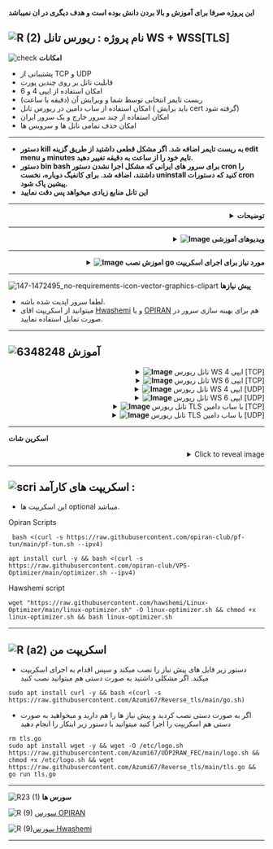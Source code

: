 **این پروژه صرفا برای آموزش و بالا بردن دانش بوده است و هدف دیگری در ان نمیباشد**

![R (2)](https://github.com/Azumi67/PrivateIP-Tunnel/assets/119934376/a064577c-9302-4f43-b3bf-3d4f84245a6f)
نام پروژه : ریورس تانل WS + WSS[TLS]
---------------------------------------------------------------

![check](https://github.com/Azumi67/PrivateIP-Tunnel/assets/119934376/13de8d36-dcfe-498b-9d99-440049c0cf14)
**امکانات**


- پشتیبانی از TCP و UDP
- قابلیت تانل بر روی چندین پورت
- امکان استفاده از ایپی 4 و 6
- ریست تایمر انتخابی توسط شما و ویرایش آن (دقیقه یا ساعت)
- امکان استفاده از ساب دامین در ریورس تانل ( باید برایش cert گرفته شود)
- امکان استفاده از چند سرور خارج و یک سرور ایران
- امکان حذف تمامی تانل ها و سرویس ها
 ---------------
- **دستور kill به ریست تایمر اضافه شد. اگر مشکل قطعی داشتید از طریق گزینه edit menu و minutes تایم خود را از ساعت به دقیقه تغییر دهید.**
- **دستور bin bash برای سرور های ایرانی که مشکل اجرا نشدن دستور cron را داشتند، اضافه شد. برای کانفیگ دوباره، نخست uninstall کنید که دستورات cron پیشین پاک شود.**
- **این تانل منابع زیادی میخواهد پس دقت نمایید**
 ------------------------------------------------------
 

 <div align="right">
  <details>
    <summary><strong>توضیحات</strong></summary>
  
------------------------------------ 

- **اگر سرعتتون پایین بود، لطفا هم بر روی سرور ایران و خارج optimizer نصب کنید.**
- اگر در generate کردن key ها مشکل داشتید، حتما اطمینان پیدا کنید که openssl نصب شده باشه. sudo apt-get install pkg-config libssl-dev
- حتما در سرور تست، نخست تانل را ازمایش کنید و سپس اقدام به استفاده از آن بکنید.
- تمامی تست های من با سرورهای کاملا فیلتر شده بوده است.
- در این اسکریپت شما یا با WS، ریورس تانل را برقرار میکنید یا با TLS
- **حدودا پنج ثانیه طول میکشد که ارتباط شما با تانل برقرار شود مخصوصا در کلاینت وایرگارد** (در کلاینت وایرگارد، حدودا 5 ثانیه طول میکشد تا ارتباط شما برای بار اول برقرار شود)
- از TCP و UDP پشتیبانی میکند.
- ریست تایمر برای سرویس های خود را بر اساس نیاز خودتان تعیین کنید.
- در این تانل میتوانید چندین سرور خارج را به یک سرور ایران وصل کنید. اگر از این ریورس تانل راضی بودید، میشود تعداد سرور خارج و ایران را افزایش داد.
- حتما ریست تایمر سرور خارج و ایران یکسان باشد.
- حتما در صورت مشکل دانلود، dns های خود را تغییر دهید.
- پنل شما در خارج باید نصب شده باشد
- اگر به هر دلیلی پیش نیاز ها برای شما نصب نشد و خطا گرفتید، دوباره امتحان بفرمایید.
- اگر به هر دلیلی نتوانستید برای ساب دامین خود cert بگیرید به صورت دستی با acme اینکار را انجام دهید و سپس قسمت cert در اسکریپت را skip کنید.
- اگر اختلالی در تانل داشتید همیشه وارد مسیر روبرو شوید cd /etc/systemd/system و با دستور ls ، سرویس های خارج و ایران را بیابید و با دستور systemctl status servicename و یا journalctl -u servicename.service ، دلیل اختلال تانل را بیابید

  </details>
</div>

------------------------
 <div align="right">
  <details>
    <summary><strong><img src="https://github.com/Azumi67/FRP_Reverse_Loadbalance/assets/119934376/ae5b07b8-4d5e-4302-a31f-dec2a79a76b5" alt="Image"> ویدیوهای آموزشی</strong></summary>
------------------------------------   
  
- **ویدیوی آموزشی توسط 69**
<div align="right">
  <a href="https://www.youtube.com/watch?v=K1Qt4aBNrIE">
    <img src="https://img.youtube.com/vi/K1Qt4aBNrIE/0.jpg" alt="Video Title" width="300">
  </a>
</div>
  </details>
</div>

---------------------------------

 <div align="right">
  <details>
    <summary><strong><img src="https://github.com/Azumi67/UDP2RAW_FEC/assets/119934376/71b80a34-9515-42de-8238-9065986104a1" alt="Image"> اموزش نصب go مورد نیاز برای اجرای اسکریپت</strong></summary>
  
------------------------------------ 

- شما میتوانید از طریق اسکریپت [Here](https://github.com/Azumi67/Reverse_tls/tree/main#%D8%A7%D8%B3%DA%A9%D8%B1%DB%8C%D9%BE%D8%AA-%D9%85%D9%86) ، این پیش نیاز را نصب کنید یا به صورت دستی نصب نمایید.
- حتما در صورت مشکل دانلود، dns های خود را تغییر دهید.
- پس از نصب پیش نیاز ، اجرای اسکریپت go برای بار اول، ممکن است تا 10 ثانیه طول بکشد اما بعد از آن سریع اجرا میشود.
```
sudo apt update
arm64 : wget https://go.dev/dl/go1.21.5.linux-arm64.tar.gz
arm64 : sudo tar -C /usr/local -xzf go1.21.5.linux-arm64.tar.gz

amd64 : wget https://go.dev/dl/go1.21.5.linux-amd64.tar.gz
amd64 : sudo tar -C /usr/local -xzf go1.21.5.linux-amd64.tar.gz

nano ~/.bash_profile
paste this into it : export PATH=$PATH:/usr/local/go/bin
save and exit with Ctrl + x , then Y

source ~/.bash_profile
go mod init mymodule
go mod tidy
go get github.com/AlecAivazis/survey/v2
go get github.com/fatih/color

```
- سپس اسکریپت را میتوانید اجرا نمایید.
  </details>
</div>

------------------

![147-1472495_no-requirements-icon-vector-graphics-clipart](https://github.com/Azumi67/V2ray_loadbalance_multipleServers/assets/119934376/98d8c2bd-c9d2-4ecf-8db9-246b90e1ef0f)
 **پیش نیازها**

 - لطفا سرور اپدیت شده باشه.
 - میتوانید از اسکریپت اقای [Hwashemi](https://github.com/hawshemi/Linux-Optimizer) و یا [OPIRAN](https://github.com/opiran-club/VPS-Optimizer) هم برای بهینه سازی سرور در صورت تمایل استفاده نمایید.


----------------------------
  ![6348248](https://github.com/Azumi67/PrivateIP-Tunnel/assets/119934376/398f8b07-65be-472e-9821-631f7b70f783)
**آموزش**
-

 <div align="right">
  <details>
    <summary><strong><img src="https://github.com/Azumi67/Rathole_reverseTunnel/assets/119934376/fcbbdc62-2de5-48aa-bbdd-e323e96a62b5" alt="Image"> </strong>تانل ریورس WS ایپی 4 [TCP]</summary>
  
  
------------------------------------ 


![green-dot-clipart-3](https://github.com/Azumi67/6TO4-PrivateIP/assets/119934376/902a2efa-f48f-4048-bc2a-5be12143bef3) **سرور ایران**

**مسیر : WS TCP > IPV4 > IRAN**



 <p align="right">
  <img src="https://github.com/Azumi67/Reverse_tls/assets/119934376/242cb93c-708e-4d2f-8ae7-d2469665e75c" alt="Image" />
</p>



- نخست سرور ایران را کانفیگ میکنم
- اگر خطای GIT CLONE در نصب پیش نیاز ها گرفتید، دوباره تلاش کنید
- من دو سرور خارج دارم پس عدد 2 را وارد میکنم.
- پورت تانل را 443 قرار میدهم.
- پورت های سرور اول من 8080 و 8081 میباشد . اینگونه وارد میکنم 8080,8081
- پس از آن، کلیدی برای سرور اول خارج، GENERATE میشود. باید از این کلید در سرور اول خارج استفاده کنید.
- پورت های سرور دوم خارج من 8082 و 8083 میباشد . پس اینگونه وارد میکنم : 8082,8083
- کلید سرور دوم خارج هم GENERATE میشود و از آن در سرور دوم خارج، استفاده خواهیم کرد.
- ریست تایمر را هم هر 2 ساعت انتخاب میکنم.
----------------------
![green-dot-clipart-3](https://github.com/Azumi67/6TO4-PrivateIP/assets/119934376/902a2efa-f48f-4048-bc2a-5be12143bef3) **سرور خارج اول** 

**مسیر : WS TCP > IPV4 > KHAREJ 1**




 <p align="right">
  <img src="https://github.com/Azumi67/Reverse_tls/assets/119934376/5173ace4-40a1-4a57-a88b-c9d179680667" alt="Image" />
</p>

- سرور اول خارج را کانفیگ میکنم.
- ایپی 4 سرور ایران را وارد میکنم.
- پورت تانل که 443 قرار داده بودم
- کلیدی که برای سرور اول خارج GENERATE شده بود را اینجا PASTE میکنم.
- پورت های کانفیگ سرور اول خارج 8080 و 8081 بود پس اینگونه وارد میکنم : 8080,8081
- ریست تایمر هم که عدد 2 را وارد کرده بودیم. ( باید ریست تایمر یکسان باشد که همه سرویس ها همزمان ریست شوند)


--------------------------------------

![green-dot-clipart-3](https://github.com/Azumi67/6TO4-PrivateIP/assets/119934376/902a2efa-f48f-4048-bc2a-5be12143bef3) **سرور خارج دوم** 

**مسیر : WS TCP > IPV4 > KHAREJ 2**




 <p align="right">
  <img src="https://github.com/Azumi67/Reverse_tls/assets/119934376/5305f0d1-d346-4789-8e84-04450cfac0ca" alt="Image" />
</p>

- سرور دوم خارج را کانفیگ میکنم.
- ایپی 4 سرور ایران را وارد میکنم.
- پورت تانل که 443 قرار داده بودم
- کلیدی که برای سرور دوم خارج GENERATE شده بود را اینجا PASTE میکنم.
- پورت های کانفیگ سرور دوم خارج 8082 و 8083 بود پس اینگونه وارد میکنم : 8082,8083
- ریست تایمر هم که عدد 2 را وارد کرده بودیم. ( باید ریست تایمر یکسان باشد که همه سرویس ها همزمان ریست شوند)

------------------------

  </details>
</div>

 <div align="right">
  <details>
    <summary><strong><img src="https://github.com/Azumi67/Rathole_reverseTunnel/assets/119934376/fcbbdc62-2de5-48aa-bbdd-e323e96a62b5" alt="Image"> </strong>تانل ریورس WS ایپی 6 [TCP]</summary>
  
  
------------------------------------ 


![green-dot-clipart-3](https://github.com/Azumi67/6TO4-PrivateIP/assets/119934376/902a2efa-f48f-4048-bc2a-5be12143bef3) **سرور ایران**

**مسیر : WS TCP > IPV6 > IRAN**



 <p align="right">
  <img src="https://github.com/Azumi67/Reverse_tls/assets/119934376/505f3ca5-e556-45a3-936d-9c291d0700cf" alt="Image" />
</p>



- نخست سرور ایران را کانفیگ میکنیم
- اگر خطای GIT CLONE در نصب پیش نیاز ها گرفتید، دوباره تلاش کنید
- من دو سرور خارج داشتم پس عدد 2 را وارد میکنم.
- پورت تانل را 443 قرار میدهم.
- پورت های سرور اول من 8080 و 8081 میباشد . اینگونه وارد میکنم 8080,8081
- پس از آن، کلیدی برای سرور اول خارج، GENERATE میشود. باید از این کلید در سرور اول خارج استفاده کنید.
- پورت های سرور دوم خارج من 8082 و 8083 میباشد . پس اینگونه وارد میکنم : 8082,8083
- کلید سرور دوم خارج هم GENERATE میشود و از آن در سرور دوم خارج، استفاده خواهم کرد.
- ریست تایمر را هم هر 2 ساعت انتخاب میکنم.
----------------------
![green-dot-clipart-3](https://github.com/Azumi67/6TO4-PrivateIP/assets/119934376/902a2efa-f48f-4048-bc2a-5be12143bef3) **سرور خارج اول** 

**مسیر : WS TCP > IPV6 > KHAREJ 1**




 <p align="right">
  <img src="https://github.com/Azumi67/Reverse_tls/assets/119934376/16ff88a5-4d9b-4f52-a917-307fc4db6842" alt="Image" />
</p>

- سرور اول خارج را کانفیگ میکنم.
- ایپی 6 سرور ایران را وارد میکنم.
- پورت تانل که 443 قرار داده بودم
- کلیدی که برای سرور اول خارج GENERATE شده بود را اینجا PASTE میکنم.
- پورت های کانفیگ سرور اول خارج 8080 و 8081 بود پس اینگونه وارد میکنم : 8080,8081
- ریست تایمر هم که عدد 2 را وارد کرده بودیم. ( باید ریست تایمر یکسان باشد که همه سرویس ها همزمان ریست شوند)


--------------------------------------

![green-dot-clipart-3](https://github.com/Azumi67/6TO4-PrivateIP/assets/119934376/902a2efa-f48f-4048-bc2a-5be12143bef3) **سرور خارج دوم** 

**مسیر : WS TCP > IPV4 > KHAREJ 2**




 <p align="right">
  <img src="https://github.com/Azumi67/Reverse_tls/assets/119934376/381d4353-e541-4f77-aaaf-88600438d21a" alt="Image" />
</p>

- سرور دوم خارج را کانفیگ میکنم.
- ایپی 6 سرور ایران را وارد میکنم.
- پورت تانل که 443 قرار داده بودم
- کلیدی که برای سرور دوم خارج، GENERATE شده بود را اینجا PASTE میکنم.
- پورت های کانفیگ سرور دوم خارج 8082 و 8083 بود پس اینگونه وارد میکنم : 8082,8083
- ریست تایمر هم که عدد 2 را وارد کرده بودیم. ( باید ریست تایمر یکسان باشد که همه سرویس ها همزمان ریست شوند)

------------------------

  </details>
</div>

 <div align="right">
  <details>
    <summary><strong><img src="https://github.com/Azumi67/Rathole_reverseTunnel/assets/119934376/fcbbdc62-2de5-48aa-bbdd-e323e96a62b5" alt="Image"> </strong>تانل ریورس WS ایپی 4 [UDP]</summary>
  
  
------------------------------------ 


![green-dot-clipart-3](https://github.com/Azumi67/6TO4-PrivateIP/assets/119934376/902a2efa-f48f-4048-bc2a-5be12143bef3) **سرور ایران**

**مسیر : WS UDP > IPV4 > IRAN**



 <p align="right">
  <img src="https://github.com/Azumi67/Reverse_tls/assets/119934376/b24a9954-64a8-4820-960d-f98ed2695130" alt="Image" />
</p>



- نخست سرور ایران را کانفیگ میکنم
- اگر خطای GIT CLONE در نصب پیش نیاز ها گرفتید، دوباره تلاش کنید
- من 1 سرور خارج داشتم پس عدد 1 را وارد میکنم.
- پورت تانل را 443 قرار میدهم.
- پورت سرور من 50820 است . پورت وایرگاردم میباشد.
- پس از آن، کلیدی برای سرور خارج GENERATE میشود. باید از این کلید در سرور خارج استفاده کنید.
- ریست تایمر را هم هر 2 ساعت انتخاب میکنم.
----------------------
![green-dot-clipart-3](https://github.com/Azumi67/6TO4-PrivateIP/assets/119934376/902a2efa-f48f-4048-bc2a-5be12143bef3) **سرور خارج** 

**مسیر : WS UDP > IPV4 > KHAREJ **



 <p align="right">
  <img src="https://github.com/Azumi67/Reverse_tls/assets/119934376/57e3935d-9a05-4713-a563-fa35e2102fd1" alt="Image" />
</p>

- سرور خارج را کانفیگ میکنیم.
- ایپی 4 سرور ایران را وارد میکنم.
- پورت تانل که 443 قرار داده بودم
- کلیدی که برای سرور خارج GENERATE شده بود را اینجا PASTE میکنم.
- پورت کانفیگ سرور  خارج 50820 بود پس اینگونه وارد میکنم : 50820
- ریست تایمر هم که عدد 2 را وارد کرده بودیم. ( باید ریست تایمر یکسان باشد که همه سرویس ها همزمان ریست شوند)
------------------------

  </details>
</div>

 <div align="right">
  <details>
    <summary><strong><img src="https://github.com/Azumi67/Rathole_reverseTunnel/assets/119934376/fcbbdc62-2de5-48aa-bbdd-e323e96a62b5" alt="Image"> </strong>تانل ریورس WS ایپی 6 [UDP]</summary>
  
  
------------------------------------ 


![green-dot-clipart-3](https://github.com/Azumi67/6TO4-PrivateIP/assets/119934376/902a2efa-f48f-4048-bc2a-5be12143bef3) **سرور ایران**

**مسیر : WS UDP > IPV6 > IRAN**



 <p align="right">
  <img src="https://github.com/Azumi67/Reverse_tls/assets/119934376/df6c8c3f-260c-49c8-a713-446f1dd2d4fb" alt="Image" />
</p>



- نخست سرور ایران را کانفیگ میکنم
- اگر خطای GIT CLONE در نصب پیش نیاز ها گرفتید، دوباره تلاش کنید
- من 1 سرور خارج داشتم پس عدد 1 را وارد میکنم.
- پورت تانل را 443 قرار میدهم.
- پورت سرور من 50820 است . پورت وایرگاردم میباشد.
- پس از آن، کلیدی برای سرور خارج، GENERATE میشود. باید از این کلید در سرور خارج استفاده کنید.
- ریست تایمر را هم هر 2 ساعت انتخاب میکنم.
----------------------
![green-dot-clipart-3](https://github.com/Azumi67/6TO4-PrivateIP/assets/119934376/902a2efa-f48f-4048-bc2a-5be12143bef3) **سرور خارج** 

**مسیر : WS UDP > IPV6 > KHAREJ **



 <p align="right">
  <img src="https://github.com/Azumi67/Reverse_tls/assets/119934376/ca407e5a-cbb1-46d4-8afc-2a07c3826b6b" alt="Image" />
</p>

- سرور خارج را کانفیگ میکنیم.
- ایپی 6 سرور ایران را وارد میکنم.
- پورت تانل که 443 قرار داده بودم
- کلیدی که برای سرور خارج GENERATE شده بود را اینجا PASTE میکنم.
- پورت کانفیگ سرور  خارج 50820 بود پس اینگونه وارد میکنم : 50820
- ریست تایمر هم که عدد 2 را وارد کرده بودیم. ( باید ریست تایمر یکسان باشد که همه سرویس ها همزمان ریست شوند)

------------------------

  </details>
</div>

 <div align="right">
  <details>
    <summary><strong><img src="https://github.com/Azumi67/Rathole_reverseTunnel/assets/119934376/fcbbdc62-2de5-48aa-bbdd-e323e96a62b5" alt="Image"> </strong>تانل ریورس TLS با ساب دامین [TCP]</summary>
  
  
------------------------------------ 


![green-dot-clipart-3](https://github.com/Azumi67/6TO4-PrivateIP/assets/119934376/902a2efa-f48f-4048-bc2a-5be12143bef3) **سرور ایران**

**مسیر : WSS TCP > IRAN**

 <p align="right">
  <img src="https://github.com/Azumi67/Reverse_tls/assets/119934376/8ac6c5df-27fc-458c-b9e8-c83e5a3d84ad" alt="Image" />
</p>

- نخست سرور ایران را کانفیگ میکنیم
- اگر خطای GIT CLONE در نصب پیش نیاز ها گرفتید، دوباره تلاش کنید
- من قبلا CERT برای ساب دامین ام نگرفتم، پس گزینه NO رو میزنم که ACME نصب بشود.
- ایمیل ادرس را وارد میکنم و سپس ساب دامین را وارد میکنم که CERT برایش گرفته شود.
- من پشت ساب دامین از ایپی 4 استفاده کردم. شما میتوانید با ایپی 6 NATIVE هم تست نمایید.

 <p align="right">
  <img src="https://github.com/Azumi67/Reverse_tls/assets/119934376/0b5f950a-151c-425f-9692-eb57316481a9" alt="Image" />
</p>

- من دو سرور خارج داشتم پس عدد 2 را وارد میکنم.
- پورت تانل باید 443 باشد.(توجه کنید)
- نام ساب دامین تان را وارد نمایید. ساب دامینی که برایش CERT گرفتید.
- پورت های سرور اول خارج من 8080 و 8081 میباشد.
- پس از آن، کلیدی برای سرور اول خارج، GENERATE میشود. باید از این کلید در سرور اول خارج استفاده کنید.
- پورت های سرور دوم خارج من 8082 و 8083 میباشد.
- پس از آن، کلیدی برای سرور دوم خارج GENERATE میشود. باید از این کلید در سرور دوم خارج استفاده کنید.
- ریست تایمر را هم هر 2 ساعت انتخاب میکنم.
----------------------
![green-dot-clipart-3](https://github.com/Azumi67/6TO4-PrivateIP/assets/119934376/902a2efa-f48f-4048-bc2a-5be12143bef3) **سرور خارج اول** 

**مسیر : WSS TCP > KHAREJ 1**



 <p align="right">
  <img src="https://github.com/Azumi67/Reverse_tls/assets/119934376/b02bbfa5-f89d-4ecf-b7ac-5e63e8e7aa68" alt="Image" />
</p>

- سرور اول خارج را کانفیگ میکنم.
- نام ساب دامینی که برایش CERT گرفتم را وارد میکنم.
- پورت تانل نیازی نیست
- کلیدی که برای سرور اول خارج، GENERATE شده بود را اینجا PASTE میکنم.
- تعداد کانفیگ من 2 عدد میباشد پس عدد 2 را وارد میکنم.
- پورت کانفیگ سرور اول خارج، 8080 و 8081 بود. در اینجا پورت ها را جداگانه وارد میکنیم.
- ریست تایمر هم که عدد 2 را وارد کرده بودیم. ( باید ریست تایمر یکسان باشد که همه سرویس ها همزمان ریست شوند)

--------------------------------------
![green-dot-clipart-3](https://github.com/Azumi67/6TO4-PrivateIP/assets/119934376/902a2efa-f48f-4048-bc2a-5be12143bef3) **سرور خارج دوم** 

**مسیر : WSS TCP > KHAREJ 2**


 <p align="right">
  <img src="https://github.com/Azumi67/Reverse_tls/assets/119934376/a4049114-bb2c-445e-a249-21a649efe17a" alt="Image" />
</p>

- سرور دوم خارج را کانفیگ میکنم.
- نام ساب دامینی که برایش CERT گرفتم را وارد میکنم.
- پورت تانل نیازی نیست
- کلیدی که برای سرور دوم خارج، GENERATE شده بود را اینجا PASTE میکنم.
- تعداد کانفیگ من 2 عدد میباشد پس عدد 2 را وارد میکنم.
- پورت کانفیگ سرور دوم خارج، 8082 و 8083 بود. در اینجا پورت ها را جداگانه وارد میکنم.
- ریست تایمر هم که عدد 2 را وارد کرده بودیم. ( باید ریست تایمر یکسان باشد که همه سرویس ها همزمان ریست شوند)

------------------------

  </details>
</div>

 <div align="right">
  <details>
    <summary><strong><img src="https://github.com/Azumi67/Rathole_reverseTunnel/assets/119934376/fcbbdc62-2de5-48aa-bbdd-e323e96a62b5" alt="Image"> </strong>تانل ریورس TLS با ساب دامین [UDP]</summary>
  
  
------------------------------------ 


![green-dot-clipart-3](https://github.com/Azumi67/6TO4-PrivateIP/assets/119934376/902a2efa-f48f-4048-bc2a-5be12143bef3) **سرور ایران**

**مسیر : WSS UDP > IRAN**


 <p align="right">
  <img src="https://github.com/Azumi67/Reverse_tls/assets/119934376/e2edc4b4-ba7b-4576-864a-b28fa0268686" alt="Image" />
</p>


- نخست سرور ایران را کانفیگ میکنیم
- اگر خطای GIT CLONE در نصب پیش نیاز ها گرفتید، دوباره تلاش کنید
- من قبلا CERT برای ساب دامین ام گرفتم، پس گزینه Y رو میزنم که SKIP بشود.
- من یک سرور خارج دارم پس عدد 1 را وارد میکنم.
- پورت تانل باید 443 باشد.(توجه کنید)
- نام ساب دامین را وارد نمایید. ساب دامینی که برایش CERT گرفتید.
- پورت سرور خارج من 50824 میباشد. پورت وایرگاردم میباشد.
- پس از آن، کلیدی برای سرور خارج GENERATE میشود. باید از این کلید در سرور خارج استفاده کنید.
- ریست تایمر را هم هر 2 ساعت انتخاب میکنم.
----------------------
![green-dot-clipart-3](https://github.com/Azumi67/6TO4-PrivateIP/assets/119934376/902a2efa-f48f-4048-bc2a-5be12143bef3) **سرور خارج** 

**مسیر : WSS UDP > KHAREJ 1**



 <p align="right">
  <img src="https://github.com/Azumi67/Reverse_tls/assets/119934376/8c78c360-e6b6-47d1-a116-abe6d287c342" alt="Image" />
</p>

- سرور خارج را کانفیگ میکنم.
- نام ساب دامینی که برایش CERT گرفتم را وارد میکنم.
- پورت تانل نیازی نیست
- کلیدی که برای سرور خارج، GENERATE شده بود را اینجا PASTE میکنم.
- تعداد کانفیگ من 1 عدد میباشد پس عدد 1 را وارد میکنم.
- پورت کانفیگ سرور خارج، 50820 بود.
- ریست تایمر هم که عدد 2 را وارد کرده بودیم. ( باید ریست تایمر یکسان باشد که همه سرویس ها همزمان ریست شوند)
- دقت نمایید که ممکن است برای بار اول تا 5 ثانیه طول بکشد تا ارتباط شما با تانل برقرار شود.


  </details>
</div>

--------------------------------------

**اسکرین شات**


<details>
  <summary align="right">Click to reveal image</summary>
  
  <p align="right">
    <img src="https://github.com/Azumi67/Reverse_tls/assets/119934376/e2fb4086-c2f2-41dd-8151-90f0e5585060" alt="menu screen" />
  </p>
</details>


------------------------------------------
![scri](https://github.com/Azumi67/FRP-V2ray-Loadbalance/assets/119934376/cbfb72ac-eff1-46df-b5e5-a3930a4a6651)
**اسکریپت های کارآمد :**
-
- این اسکریپت ها optional میباشد.


 
 Opiran Scripts
 
```
 bash <(curl -s https://raw.githubusercontent.com/opiran-club/pf-tun/main/pf-tun.sh --ipv4)
```

```
apt install curl -y && bash <(curl -s https://raw.githubusercontent.com/opiran-club/VPS-Optimizer/main/optimizer.sh --ipv4)
```

Hawshemi script

```
wget "https://raw.githubusercontent.com/hawshemi/Linux-Optimizer/main/linux-optimizer.sh" -O linux-optimizer.sh && chmod +x linux-optimizer.sh && bash linux-optimizer.sh
```

-----------------------------------------------------
![R (a2)](https://github.com/Azumi67/PrivateIP-Tunnel/assets/119934376/716fd45e-635c-4796-b8cf-856024e5b2b2)
**اسکریپت من**
----------------
- دستور زیر فایل های پیش نیاز را نصب میکند و سپس اقدام به اجرای اسکریپت میکند. اگر مشکلی داشتید به صورت دستی هم میتوانید نصب کنید
```
sudo apt install curl -y && bash <(curl -s https://raw.githubusercontent.com/Azumi67/Reverse_tls/main/go.sh)
```

- اگر به صورت دستی نصب کردید و پیش نیاز ها را هم دارید و میخواهید به صورت دستی هم اسکریپت را اجرا کنید میتوانید با دستور زیر اینکار را انجام دهید
```
rm tls.go
sudo apt install wget -y && wget -O /etc/logo.sh https://raw.githubusercontent.com/Azumi67/UDP2RAW_FEC/main/logo.sh && chmod +x /etc/logo.sh && wget https://raw.githubusercontent.com/Azumi67/Reverse_tls/main/tls.go && go run tls.go
```

---------------------------------------------
![R23 (1)](https://github.com/Azumi67/FRP-V2ray-Loadbalance/assets/119934376/18d12405-d354-48ac-9084-fff98d61d91c)
**سورس ها**




![R (9)](https://github.com/Azumi67/FRP-V2ray-Loadbalance/assets/119934376/33388f7b-f1ab-4847-9e9b-e8b39d75deaa) [سورس  OPIRAN](https://github.com/opiran-club)

![R (9)](https://github.com/Azumi67/6TO4-GRE-IPIP-SIT/assets/119934376/4758a7da-ab54-4a0a-a5a6-5f895092f527)[سورس  Hwashemi](https://github.com/hawshemi/Linux-Optimizer)



-----------------------------------------------------
